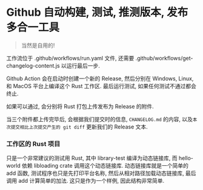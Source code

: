 # Github 自动构建, 测试, 推测版本, 发布 多合一工具

> 当然是自用的!

工作流位于 .github/workflows/run.yaml 文件, 还需要 .github/workflows/get-changelog-content.js 以运行最后一步.

Github Action 会在启动时创建一个新的 Release, 然后分别在 Windows, Linux, 和 MacOS 平台上编译这个 Rust 工作区. 最后运行测试, 如果任何测试不通过都会终止. 

如果可以通过, 会分别将 Rust 打包上传发布为 Release 的附件. 

当三个附件都上传完毕后, 会根据我们提交时的信息, `CHANGELOG.md` 的内容, 以及`本次提交相比上次提交产生的 git diff` 更新我们的 Release 文本.

### 工作区的 Rust 项目

只是一个非常建议的测试用 Rust, 其中 library-test 编译为动态链接库, 而 hello-world 依赖 libloading crate 调用这个动态链接库. 动态链接库就是一个简单的 add 函数, 测试程序也只是先打印平台名称, 然后从相对路径加载动态链接库, 最后调用 add 计算简单的加法. 这只是作为一个样例, 因此结构非常简单.



